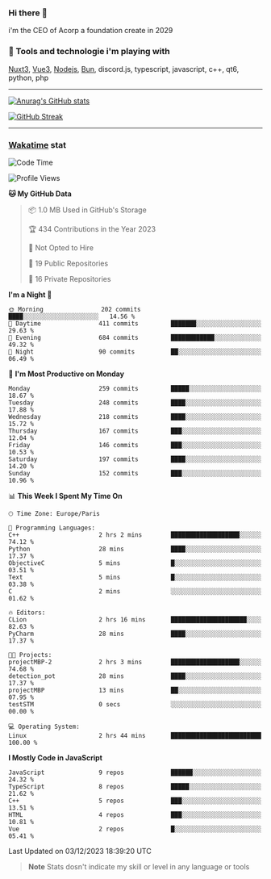 ### Hi there 👋

i'm the CEO of Acorp a foundation create in 2029  

### 🧰 Tools and technologie i'm playing with

[Nuxt3](https://nuxt.com), [Vue3](https://vuejs.org/), [Nodejs](https://nodejs.org), [Bun](https://bun.sh/), discord.js, typescript, javascript, c++, qt6, python, php

---

[![Anurag's GitHub stats](https://github-readme-stats.vercel.app/api?username=ackimixs&show_icons=true&theme=github_dark&count_private=true)](https://www.ackimixs.xyz)

[![GitHub Streak](https://github-readme-streak-stats.herokuapp.com?user=Ackimixs&theme=github-dark-blue&date_format=j%20M%5B%20Y%5D&mode=weekly)](https://git.io/streak-stats)

---
 
 ### [Wakatime](https://wakatime.com/) stat

<!--START_SECTION:waka-->
![Code Time](http://img.shields.io/badge/Code%20Time-879%20hrs%2022%20mins-blue)

![Profile Views](http://img.shields.io/badge/Profile%20Views-0-blue)

**🐱 My GitHub Data** 

> 📦 1.0 MB Used in GitHub's Storage 
 > 
> 🏆 434 Contributions in the Year 2023
 > 
> 🚫 Not Opted to Hire
 > 
> 📜 19 Public Repositories 
 > 
> 🔑 16 Private Repositories 
 > 
**I'm a Night 🦉** 

```text
🌞 Morning                202 commits         ████░░░░░░░░░░░░░░░░░░░░░   14.56 % 
🌆 Daytime                411 commits         ███████░░░░░░░░░░░░░░░░░░   29.63 % 
🌃 Evening                684 commits         ████████████░░░░░░░░░░░░░   49.32 % 
🌙 Night                  90 commits          ██░░░░░░░░░░░░░░░░░░░░░░░   06.49 % 
```
📅 **I'm Most Productive on Monday** 

```text
Monday                   259 commits         █████░░░░░░░░░░░░░░░░░░░░   18.67 % 
Tuesday                  248 commits         ████░░░░░░░░░░░░░░░░░░░░░   17.88 % 
Wednesday                218 commits         ████░░░░░░░░░░░░░░░░░░░░░   15.72 % 
Thursday                 167 commits         ███░░░░░░░░░░░░░░░░░░░░░░   12.04 % 
Friday                   146 commits         ███░░░░░░░░░░░░░░░░░░░░░░   10.53 % 
Saturday                 197 commits         ████░░░░░░░░░░░░░░░░░░░░░   14.20 % 
Sunday                   152 commits         ███░░░░░░░░░░░░░░░░░░░░░░   10.96 % 
```


📊 **This Week I Spent My Time On** 

```text
🕑︎ Time Zone: Europe/Paris

💬 Programming Languages: 
C++                      2 hrs 2 mins        ███████████████████░░░░░░   74.12 % 
Python                   28 mins             ████░░░░░░░░░░░░░░░░░░░░░   17.37 % 
ObjectiveC               5 mins              █░░░░░░░░░░░░░░░░░░░░░░░░   03.51 % 
Text                     5 mins              █░░░░░░░░░░░░░░░░░░░░░░░░   03.38 % 
C                        2 mins              ░░░░░░░░░░░░░░░░░░░░░░░░░   01.62 % 

🔥 Editors: 
CLion                    2 hrs 16 mins       █████████████████████░░░░   82.63 % 
PyCharm                  28 mins             ████░░░░░░░░░░░░░░░░░░░░░   17.37 % 

🐱‍💻 Projects: 
projectMBP-2             2 hrs 3 mins        ███████████████████░░░░░░   74.68 % 
detection_pot            28 mins             ████░░░░░░░░░░░░░░░░░░░░░   17.37 % 
projectMBP               13 mins             ██░░░░░░░░░░░░░░░░░░░░░░░   07.95 % 
testSTM                  0 secs              ░░░░░░░░░░░░░░░░░░░░░░░░░   00.00 % 

💻 Operating System: 
Linux                    2 hrs 44 mins       █████████████████████████   100.00 % 
```

**I Mostly Code in JavaScript** 

```text
JavaScript               9 repos             ██████░░░░░░░░░░░░░░░░░░░   24.32 % 
TypeScript               8 repos             █████░░░░░░░░░░░░░░░░░░░░   21.62 % 
C++                      5 repos             ███░░░░░░░░░░░░░░░░░░░░░░   13.51 % 
HTML                     4 repos             ███░░░░░░░░░░░░░░░░░░░░░░   10.81 % 
Vue                      2 repos             █░░░░░░░░░░░░░░░░░░░░░░░░   05.41 % 
```




 Last Updated on 03/12/2023 18:39:20 UTC
<!--END_SECTION:waka-->

> **Note**
> Stats dosn't indicate my skill or level in any language or tools
